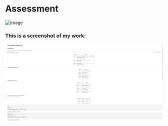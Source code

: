 # Assessment
  ![image](https://cf-courses-data.s3.us.cloud-object-storage.appdomain.cloud/IBMDeveloperSkillsNetwork-DS0105EN-SkillsNetwork/labs/Module2/images/SN_web_lightmode.png)

### This is a screenshot of my work:
![image](https://raw.githubusercontent.com/azzamalharbi/Assessment/main/a%20screenshot%20of%20my%20work.png)
